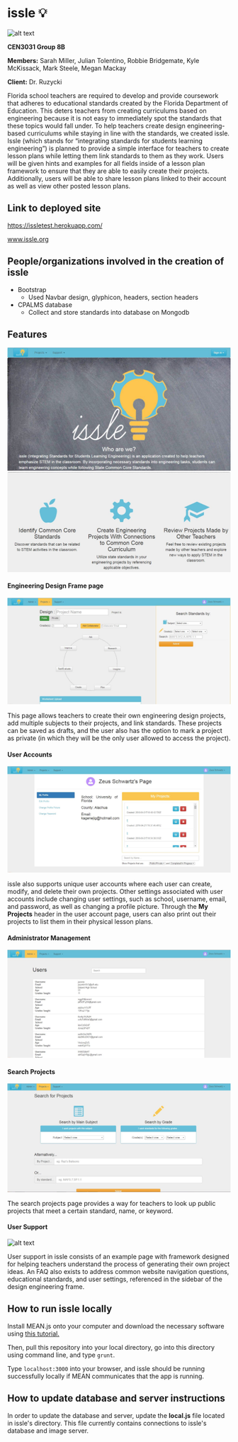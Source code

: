 # issle :bulb:

![alt text](https://github.com/CEN3031-Group4A/issle/blob/Develop/screenshots/issleteam.JPG)

**CEN3031 Group 8B**

**Members:** Sarah Miller, Julian Tolentino, Robbie Bridgemate, Kyle McKissack, Mark Steele, Megan Mackay

**Client:** Dr. Ruzycki

Florida school teachers are required to develop and provide coursework that adheres to educational standards created by the Florida Department of Education. This deters teachers from creating curriculums based on engineering because it is not easy to immediately spot the standards that these topics would fall under. To help teachers create design engineering-based curriculums while staying in line with the standards, we created issle.
Issle (which stands for “integrating standards for students learning engineering”) is planned to provide a simple interface for teachers to create lesson plans while letting them link standards to them as they work. Users will be given hints and examples for all fields inside of a lesson plan framework to ensure that they are able to easily create their projects. Additionally, users will be able to share lesson plans linked to their account as well as view other posted lesson plans.

## Link to deployed site
https://issletest.herokuapp.com/

www.issle.org

## People/organizations involved in the creation of issle
* Bootstrap
  * Used Navbar design, glyphicon, headers, section headers
* CPALMS database
  * Collect and store standards into database on Mongodb
  
## Features

![alt text](https://github.com/CEN3031-Group8B/issle/blob/pictures/screenshots/homepageTop.JPG)
![alt text](https://github.com/CEN3031-Group8B/issle/blob/pictures/screenshots/homepageBottom.JPG)

#### Engineering Design Frame page

![alt text](https://github.com/CEN3031-Group8B/issle/blob/pictures/screenshots/ourDesignPage.JPG)

This page allows teachers to create their own engineering design projects, add multiple subjects to their projects, and link standards. These projects can be saved as drafts, and the user also has the option to mark a project as private (in which they will be the only user allowed to access the project).

#### User Accounts

![alt text](https://github.com/CEN3031-Group8B/issle/blob/pictures/screenshots/ourProfilePage.JPG)

issle also supports unique user accounts where each user can create, modify, and delete their own projects. Other settings associated with user accounts include changing user settings, such as school, username, email, and password, as well as changing a profile picture. Through the **My Projects** header in the user account page, users can also print out their projects to list them in their physical lesson plans.

#### Administrator Management

![alt text](https://github.com/CEN3031-Group8B/issle/blob/pictures/screenshots/ourAdminManageUsers.JPG)



#### Search Projects

![alt text](https://github.com/CEN3031-Group8B/issle/blob/pictures/screenshots/ourSearchProjectsPage.JPG)

The search projects page provides a way for teachers to look up public projects that meet a certain standard, name, or keyword.

#### User Support

![alt text](https://github.com/CEN3031-Group8B/issle/blob/Develop/screenshots/supportpage.JPG)

User support in issle consists of an example page with framework designed for helping teachers understand the process of generating their own project ideas. An FAQ also exists to address common website navigation questions, educational standards, and user settings, referenced in the sidebar of the design engineering frame.
 
## How to run issle locally

Install MEAN.js onto your computer and download the necessary software using [this tutorial.](http://www.bossable.com/303/install-mean-stack/)

Then, pull this repository into your local directory, go into this directory using command line, and type `grunt`.

Type `localhost:3000` into your browser, and issle should be running successfully locally if MEAN communicates that the app is running.

## How to update database and server instructions

In order to update the database and server, update the **local.js** file located in issle's directory. This file currently contains connections to issle's database and image server.






